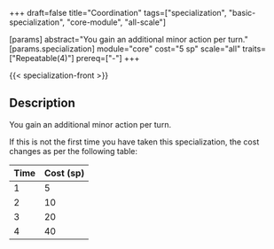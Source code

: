 +++
draft=false
title="Coordination"
tags=["specialization", "basic-specialization", "core-module", "all-scale"]

[params]
  abstract="You gain an additional minor action per turn."
  [params.specialization]
    module="core"
    cost="5 sp"
    scale="all"
    traits=["Repeatable(4)"]
    prereq=["-"]
+++

{{< specialization-front >}}

## Description

You gain an additional minor action per turn.

If this is not the first time you have taken this specialization,
the cost changes as per the following table:

| Time | Cost (sp) |
| ---- | --------- |
| 1    | 5         |
| 2    | 10        |
| 3    | 20        |
| 4    | 40        |

